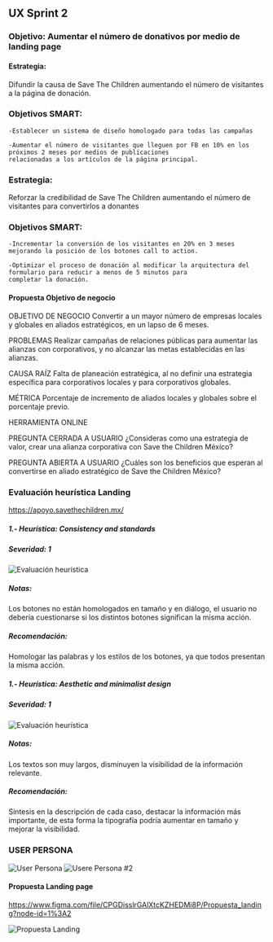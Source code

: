 ## UX Sprint 2

### Objetivo: Aumentar el número de donativos por medio de landing page


#### Estrategia:
Difundir la causa de Save The Children aumentando el número de visitantes a la página de  donación.

### Objetivos SMART:

	-Establecer un sistema de diseño homologado para todas las campañas

	-Aumentar el número de visitantes que lleguen por FB en 10% en los próximos 2 meses por medios de publicaciones
	relacionadas a los artículos de la página principal.

### Estrategia:

Reforzar la credibilidad de Save The Children aumentando el número de visitantes para convertirlos a donantes

### Objetivos SMART:

	-Incrementar la conversión de los visitantes en 20% en 3 meses mejorando la posición de los botones call to action.

	-Optimizar el proceso de donación al modificar la arquitectura del formulario para reducir a menos de 5 minutos para
	completar la donación.

#### Propuesta Objetivo de negocio

  OBJETIVO DE NEGOCIO
  Convertir a un mayor número de empresas locales y globales en aliados estratégicos, en un lapso de 6 meses.

  PROBLEMAS
  Realizar campañas de relaciones públicas para aumentar las alianzas con corporativos, y no alcanzar las metas establecidas en las alianzas.

  CAUSA RAÍZ
  Falta de planeación estratégica, al no definir una estrategia específica para corporativos locales y para corporativos globales.

  MÉTRICA
  Porcentaje de incremento de aliados locales y globales sobre el porcentaje previo.

  HERRAMIENTA ONLINE

  PREGUNTA CERRADA A USUARIO
  ¿Consideras como una estrategia de valor, crear una alianza corporativa con Save the Children México?

  PREGUNTA ABIERTA A USUARIO
  ¿Cuáles son los beneficios que esperan al convertirse en aliado estratégico de Save the Children México?


### Evaluación heurística Landing
https://apoyo.savethechildren.mx/

##### 1.- Heurística: Consistency and standards
##### Severidad: 1

![Evaluación heurística](./assets/images/Heuristica_01.png)

##### Notas:
Los botones no están homologados en tamaño y en diálogo, el usuario no debería cuestionarse si los distintos botones significan la misma acción.
##### Recomendación:
Homologar las palabras y los estilos de los botones, ya que todos presentan la misma acción.

##### 1.- Heurística: Aesthetic and minimalist design
##### Severidad: 1

![Evaluación heurística](./assets/images/Heuristica_02.png)
##### Notas:
Los textos son muy largos, disminuyen la visibilidad de la información relevante.
##### Recomendación:
Síntesis en la descripción de cada caso, destacar la información más importante, de esta forma la tipografía podría aumentar en tamaño y mejorar la visibilidad.

### USER PERSONA
![User Persona](./assets/images/UserPersona.png)
![Usere Persona #2](./assets/images/UserPersona_02.png)

#### Propuesta Landing page

https://www.figma.com/file/CPGDisslrGAlXtcKZHEDMi8P/Propuesta_landing?node-id=1%3A2

![Propuesta Landing](./assets/images/wireframe_Propuesta_landing.png)

